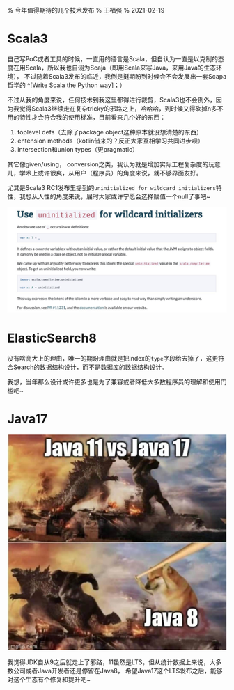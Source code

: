 % 今年值得期待的几个技术发布
% 王福强
% 2021-02-19

# Scala3

自己写PoC或者工具的时候，一直用的语言是Scala，但自认为一直是以克制的态度在用Scala，所以我也自诩为Scaja（即用Scala来写Java，来用Java的生态环境）， 不过随着Scala3发布的临近，我倒是挺期盼到时候会不会发展出一套Scapa哲学的 ^[Write Scala the Python way]；）

不过从我的角度来说，任何技术到我这里都得进行裁剪，Scala3也不会例外，因为我觉得Scala3继续走在复杂tricky的邪路之上，哈哈哈，到时候又得砍掉n多不用的特性才会符合我的使用标准，目前看来几个好的东西：

1. toplevel defs（去除了package object这种原本就没想清楚的东西）
2. entension methods（kotlin借来的？反正大家互相学习共同进步呗）
3. intersection和union types（更pragmatic）

其它像given/using， conversion之类，我认为就是增加实际工程复杂度的玩意儿，学术上或许很爽，从用户（程序员）的角度来说，就不够界面友好。

尤其是Scala3 RC1发布里提到的`uninitialized for wildcard initializers`特性，我想从人性的角度来说，届时大家或许宁愿会选择赋值一个null了事吧~

![](images/13741613703617_.pic_hd.jpg)

# ElasticSearch8

没有啥高大上的理由，唯一的期盼理由就是把index的`type`字段给去掉了，这更符合Search的数据结构设计，而不是数据库的数据结构设计。

我想，当年那么设计或许更多也是为了兼容或者降低大多数程序员的理解和使用门槛吧~

# Java17

![](images/14021613878881_.pic.jpg)

我觉得JDK自从9之后就走上了邪路，11虽然是LTS，但从统计数据上来说，大多数公司或者Java开发者还是停留在Java8， 希望Java17这个LTS发布之后，能够对这个生态有个修复和提升吧~








